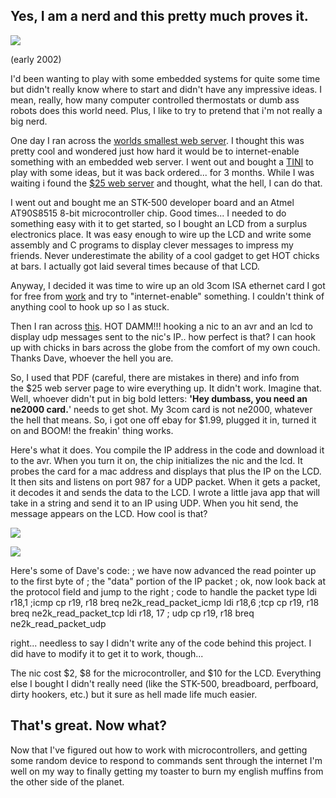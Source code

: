 Yes, I am a nerd and this pretty much proves it.
------------------------------------------------


 ![](media/avr-1.jpg)
 
  (early 2002)
 
 I'd been wanting to play with some embedded systems for quite some time
but didn't really know where to start and didn't have any impressive
ideas. I mean, really, how many computer controlled thermostats or dumb
ass robots does this world need. Plus, I like to try to pretend that i'm
not really a big nerd.

 One day I ran across the [worlds smallest web
server](http://www-ccs.cs.umass.edu/~shri/iPic.html). I thought this was
pretty cool and wondered just how hard it would be to internet-enable
something with an embedded web server. I went out and bought a
[TINI](http://www.ibutton.com/TINI/) to play with some ideas, but it was
back ordered... for 3 months. While I was waiting i found the [\$25 web
server](http://www.chipcenter.com/circuitcellar/july99/c79bl1.htm) and
thought, what the hell, I can do that. 
 
 I went out and bought me an STK-500 developer board and an Atmel
AT90S8515 8-bit microcontroller chip. Good times... I needed to do
something easy with it to get started, so I bought an LCD from a surplus
electronics place. It was easy enough to wire up the LCD and write some
assembly and C programs to display clever messages to impress my
friends. Never underestimate the ability of a
 cool gadget to get HOT chicks at bars. I actually got laid several
times because of that LCD.
 
 Anyway, I decided it was time to wire up an old 3com ISA ethernet card
I got for free from [work](http://www.lwm.com) and try to
"internet-enable" something. I couldn't think of anything cool to hook
up so I as stuck.
 
 Then I ran across
[this](http://dave.47jane.com/ee281/dclausen_ee281_writeup.pdf).
 HOT DAMM!!! hooking a nic to an avr and an lcd to display udp messages
sent to the nic's IP.. how perfect is that? I can hook up with chicks in
bars across the globe from the comfort of my own couch. Thanks Dave,
whoever the hell you are. 
  
 So, I used that PDF (careful, there are mistakes in there) and info
from  
 the \$25 web server page to wire everything up. It didn't work. Imagine
that. Well, whoever didn't put in big bold letters: **'Hey dumbass, you
need an ne2000 card.**' needs to get shot. My 3com card is not ne2000,
whatever the hell that means. So, i got one off ebay for \$1.99, plugged
it in, turned it on and BOOM! the freakin' thing works. 
  
 Here's what it does. You compile the IP address in the code and
download it to the avr. When you turn it on, the chip initializes the
nic and the lcd. It probes the card for a mac address and displays that
plus the IP on the LCD. It then sits and listens on port 987 for a UDP
packet. When it gets a packet, it decodes it and sends the data to the
LCD. I wrote a little java app that will take in a string and send it to
an IP using UDP. When you hit send, the message appears on the LCD. How
cool is that? 
  
 ![](media/avr-2.jpg) 
  
 ![](media/avr-3.jpg) 
  
 Here's some of Dave's code: 
 ; we have now advanced the read pointer up to the first byte of 
 ; the "data" portion of the IP packet 
 ; ok, now look back at the protocol field and jump to the right 
 ; code to handle the packet type 
 ldi r18,1 ;icmp 
 cp r19, r18 
 breq ne2k\_read\_packet\_icmp
 ldi r18,6 ;tcp
 cp r19, r18
 breq ne2k\_read\_packet\_tcp
 ldi r18, 17 ; udp
 cp r19, r18
 breq ne2k\_read\_packet\_udp
 
 right... needless to say I didn't write any of the code behind this
project. I did have to modify it to get it to work, though... 
  
 The nic cost \$2, \$8 for the microcontroller, and \$10 for the LCD.
Everything else I bought I didn't really need (like the STK-500,
breadboard, perfboard, dirty hookers, etc.) but it sure as hell made
life much easier. 
  

That's great. Now what?
-----------------------

Now that I've figured out how to work with microcontrollers, and getting
some random device to respond to commands sent through the internet I'm
well on my way to finally getting my toaster to burn my english muffins
from the other side of the planet. 
